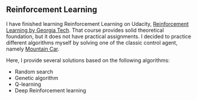 ## Reinforcement Learning

I have finished learning Reinforcement Learning on Udacity, [Reinforcement Learning by Georgia Tech](https://www.udacity.com/course/reinforcement-learning--ud600).
That course provides solid theoretical foundation, but it does not have practical
assignments. I decided to practice different algorithms myself by solving one of the classic control agent, namely [Mountain Car](https://gym.openai.com/envs/#classic_control).

Here, I provide several solutions based on the following algorithms:

  * Random search
  * Genetic algorithm
  * Q-learning
  * Deep Reinforcement learning
